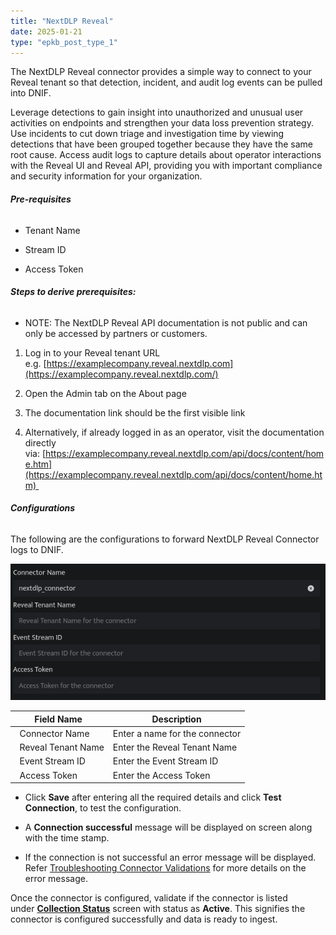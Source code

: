 ```yaml
---
title: "NextDLP Reveal"
date: 2025-01-21
type: "epkb_post_type_1"
---
```


The NextDLP Reveal connector provides a simple way to connect to your Reveal tenant so that detection, incident, and audit log events can be pulled into DNIF.

Leverage detections to gain insight into unauthorized and unusual user activities on endpoints and strengthen your data loss prevention strategy. Use incidents to cut down triage and investigation time by viewing detections that have been grouped together because they have the same root cause. Access audit logs to capture details about operator interactions with the Reveal UI and Reveal API, providing you with important compliance and security information for your organization.

###### **Pre-requisites**

- Tenant Name

- Stream ID

- Access Token

###### **Steps to derive prerequisites:**

- NOTE: The NextDLP Reveal API documentation is not public and can only be accessed by partners or customers.

1. Log in to your Reveal tenant URL e.g. [https://examplecompany.reveal.nextdlp.com](https://examplecompany.reveal.nextdlp.com/)

3. Open the Admin tab on the About page

5. The documentation link should be the first visible link

7. Alternatively, if already logged in as an operator, visit the documentation directly via: [https://examplecompany.reveal.nextdlp.com/api/docs/content/home.htm](https://examplecompany.reveal.nextdlp.com/api/docs/content/home.htm) 

###### **Configurations**

The following are the configurations to forward NextDLP Reveal Connector logs to DNIF.‌

![image 1-1](./images-NextDLP%20Reveal/image201-1.webp)

| **Field Name**  | **Description** |
| --- | --- |
|   Connector Name | Enter a name for the connector |
|   Reveal Tenant Name | Enter the Reveal Tenant Name |
|   Event Stream ID | Enter the Event Stream ID |
|   Access Token | Enter the Access Token |

- Click **Save** after entering all the required details and click **Test Connection**, to test the configuration.

- A **Connection successful** message will be displayed on screen along with the time stamp.

- If the connection is not successful an error message will be displayed. Refer [Troubleshooting Connector Validations](https://dnif.it/kb/troubleshooting-and-debugging/troubleshooting-connector-validations/) for more details on the error message.

Once the connector is configured, validate if the connector is listed under **[Collection Status](https://dnif.it/kb/operations/collection-status/)** screen with status as **Active**. This signifies the connector is configured successfully and data is ready to ingest.
